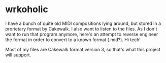 # wrkoholic
I have a bunch of quite old MIDI compositions lying around, but stored in a prorietary format by Cakewalk. I also want to listen to the files. As I don't want to run that program anymore, here's an attempt to reverse engineer the format in order to convert to a known format (.mid?). Hi tech!

Most of my files are Cakewalk format version 3, so that's what this project will support.

